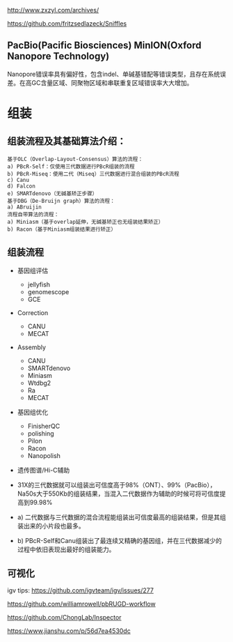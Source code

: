 http://www.zxzyl.com/archives/

https://github.com/fritzsedlazeck/Sniffles

## PacBio(Pacific Biosciences) MinION(Oxford Nanopore Technology)
Nanopore错误率具有偏好性，包含indel、单碱基错配等错误类型，且存在系统误差。在高GC含量区域、同聚物区域和串联重复区域错误率大大增加。

# 组装

## 组装流程及其基础算法介绍：
```
基于OLC（Overlap-Layout-Consensus）算法的流程：
a) PBcR-Self：仅使用三代数据进行PBcR组装的流程
b) PBcR-Miseq：使用二代（Miseq）三代数据进行混合组装的PBcR流程
c) Canu
d) Falcon
e) SMARTdenovo（无碱基矫正步骤）
基于DBG（De-Bruijn graph）算法的流程：
a) ABruijin
流程自带算法的流程：
a) Miniasm（基于overlap延伸，无碱基矫正也无组装结果矫正）
b) Racon（基于Miniasm组装结果进行矫正）
```


## 组装流程
+ 基因组评估
    + jellyfish
    + genomescope
    + GCE
+ Correction
    + CANU
    + MECAT
+ Assembly
    + CANU
    + SMARTdenovo
    + Miniasm
    + Wtdbg2
    + Ra
    + MECAT
+ 基因组优化
  + FinisherQC
  + polishing
  + Pilon
  + Racon
  + Nanopolish
+ 遗传图谱/Hi-C辅助

+ 31X的三代数据就可以组装出可信度高于98%（ONT）、99%（PacBio），Na50s大于550Kb的组装结果，当混入二代数据作为辅助的时候可将可信度提高到99.98%
+ a) 二代数据与三代数据的混合流程能组装出可信度最高的组装结果，但是其组装出来的小片段也最多。
+ b) PBcR-Self和Canu组装出了最连续又精确的基因组，并在三代数据减少的过程中依旧表现出最好的组装能力。

## 可视化
igv tips: https://github.com/igvteam/igv/issues/277


https://github.com/williamrowell/pbRUGD-workflow



https://github.com/ChongLab/Inspector

https://www.jianshu.com/p/56d7ea4530dc